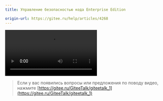 ```yaml
---
title: Управление безопасностью кода Enterprise Edition

origin-url: https://gitee.ru/help/articles/4268
---
```


![](https://talk.gitee.ru/phase.1/4.security-management.mp4)

>Если у вас появились вопросы или предложения по поводу видео, нажмите [https://gitee.ru/GiteeTalk/giteetalk_1](https://gitee.ru/GiteeTalk/giteetalk_1)

[Gitee]:https://gitee.ru
[OSChina]:https://oschina.net
[Gitee Enterprise]: https://gitee.ru/enterprises